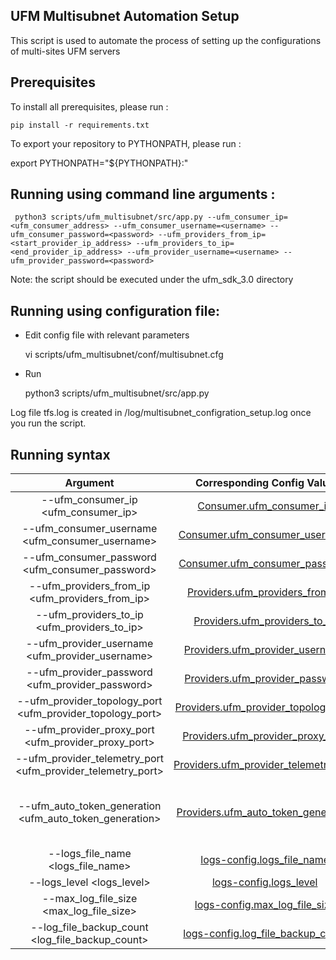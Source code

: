 UFM Multisubnet Automation Setup
--------------------------------------------------------


This script is used to automate the process of setting up the configurations of multi-sites UFM servers 


Prerequisites
--------------------------------------------------------

To install all prerequisites, please run :

    pip install -r requirements.txt

To export your repository to PYTHONPATH, please run :

   export PYTHONPATH="${PYTHONPATH}:<your ufm_sdk_cookbook path>"


Running using command line arguments :
--------------------------------------------------------
     python3 scripts/ufm_multisubnet/src/app.py --ufm_consumer_ip=<ufm_consumer_address> --ufm_consumer_username=<username> --ufm_consumer_password=<password> --ufm_providers_from_ip=<start_provider_ip_address> --ufm_providers_to_ip=<end_provider_ip_address> --ufm_provider_username=<username> --ufm_provider_password=<password>  

Note: the script should be executed under the ufm_sdk_3.0 directory


Running using configuration file:
--------------------------------------------------------
- Edit config file with relevant parameters


    vi scripts/ufm_multisubnet/conf/multisubnet.cfg

- Run


    python3 scripts/ufm_multisubnet/src/app.py


Log file tfs.log is created in /log/multisubnet_configration_setup.log once you run the script.

 Running syntax
--------------------------------------------------------

|                          Argument                           |                    Corresponding Config Value                     | Required |                                                                                 Description                                                                                  |
|:-----------------------------------------------------------:|:-----------------------------------------------------------------:|:--------:|:----------------------------------------------------------------------------------------------------------------------------------------------------------------------------:|
|             --ufm_consumer_ip <ufm_consumer_ip>             |        [Consumer.ufm_consumer_ip](conf/multisubnet.cfg#L2)        |   True   |                                                                        IP for the consumer UFM server                                                                        |
|       --ufm_consumer_username <ufm_consumer_username>       |     [Consumer.ufm_consumer_username](conf/multisubnet.cfg#L3)     |   True   |                                                                     Username for the consumer UFM server                                                                     |
|       --ufm_consumer_password <ufm_consumer_password>       |     [Consumer.ufm_consumer_password](conf/multisubnet.cfg#L4)     |   True   |                                                                     Password for the consumer UFM server                                                                     |
|       --ufm_providers_from_ip <ufm_providers_from_ip>       |    [Providers.ufm_providers_from_ip](conf/multisubnet.cfg#L7)     |   True   |                                                          Starting IP range of the providers UFM servers (inclusive)                                                          |
|         --ufm_providers_to_ip <ufm_providers_to_ip>         |     [Providers.ufm_providers_to_ip](conf/multisubnet.cfg#L8)      |   True   |                                                           Ending IP range of the providers UFM servers (inclusive)                                                           |
|       --ufm_provider_username <ufm_provider_username>       |    [Providers.ufm_provider_username](conf/multisubnet.cfg#L3)     |   True   |                                                                     Username for the provider UFM server                                                                     |
|       --ufm_provider_password <ufm_provider_password>       |    [Providers.ufm_provider_password](conf/multisubnet.cfg#L4)     |   True   |                                                                     Password for the provider UFM server                                                                     |
|  --ufm_provider_topology_port <ufm_provider_topology_port>  | [Providers.ufm_provider_topology_port](conf/multisubnet.cfg#L12)  |   True   |                                                                  Providers topology port [Default is 7120]                                                                   |
|     --ufm_provider_proxy_port <ufm_provider_proxy_port>     |   [Providers.ufm_provider_proxy_port](conf/multisubnet.cfg#L13)   |   True   |                                                                    Providers proxy port [Default is 443]                                                                     |
| --ufm_provider_telemetry_port <ufm_provider_telemetry_port> | [Providers.ufm_provider_telemetry_port](conf/multisubnet.cfg#L14) |   True   |                                                             Providers telemetry endpoint port [Default is 9001]                                                              |
|   --ufm_auto_token_generation <ufm_auto_token_generation>   |  [Providers.ufm_auto_token_generation](conf/multisubnet.cfg#L16)  |  False   | If true, a token will be generated in the UFM provider via the provider's credentials and use it by the consumer with the communication with this provider [Default is True] |
|              --logs_file_name <logs_file_name>              |      [logs-config.logs_file_name](conf/multisubnet.cfg#L19)       |   True   |                                                     Log file name [Default = '/log/multisubnet_configration_setup.log']                                                      |
|                  --logs_level <logs_level>                  |        [logs-config.logs_level](conf/multisubnet.cfg#L20)         |   True   |                                                                              Default is 'INFO'                                                                               |
|           --max_log_file_size <max_log_file_size>           |     [logs-config.max_log_file_size](conf/multisubnet.cfg#L21)     |   True   |                                                              Maximum log file size in Bytes [Default is 10 MB]                                                               |
|       --log_file_backup_count <log_file_backup_count>       |   [logs-config.log_file_backup_count](conf/multisubnet.cfg#L22)   |   True   |                                                              Maximum number of backup log files [Default is 5]                                                               |

